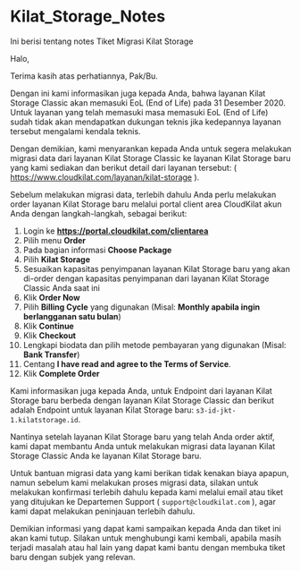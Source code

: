 # Kilat_Storage_Notes
Ini berisi tentang notes Tiket Migrasi Kilat Storage

Halo,

Terima kasih atas perhatiannya, Pak/Bu.

Dengan ini kami informasikan juga kepada Anda, bahwa layanan Kilat Storage Classic akan memasuki EoL (End of Life) pada 31 Desember 2020. Untuk layanan yang telah memasuki masa memasuki EoL (End of Life) sudah tidak akan mendapatkan dukungan teknis jika kedepannya layanan tersebut mengalami kendala teknis.

Dengan demikian, kami menyarankan kepada Anda untuk segera melakukan migrasi data dari layanan Kilat Storage Classic ke layanan Kilat Storage baru yang kami sediakan dan berikut detail dari layanan tersebut: ( https://www.cloudkilat.com/layanan/kilat-storage ).

Sebelum melakukan migrasi data, terlebih dahulu Anda perlu melakukan order layanan Kilat Storage baru melalui portal client area CloudKilat akun Anda dengan langkah-langkah, sebagai berikut:

1. Login ke **https://portal.cloudkilat.com/clientarea**
2. Pilih menu **Order**
3. Pada bagian informasi **Choose Package**
4. Pilih **Kilat Storage**
5. Sesuaikan kapasitas penyimpanan layanan Kilat Storage baru yang akan di-order dengan kapasitas penyimpanan dari layanan Kilat Storage Classic Anda saat ini
6. Klik **Order Now**
7. Pilih **Billing Cycle** yang digunakan (Misal: **Monthly apabila ingin berlangganan satu bulan**)
8. Klik **Continue**
9. Klik **Checkout**
10. Lengkapi biodata dan pilih metode pembayaran yang digunakan (Misal: **Bank Transfer**)
11. Centang **I have read and agree to the Terms of Service**.
12. Klik **Complete Order**

Kami informasikan juga kepada Anda, untuk Endpoint dari layanan Kilat Storage baru berbeda dengan layanan Kilat Storage Classic dan berikut adalah Endpoint untuk layanan Kilat Storage baru: ``s3-id-jkt-1.kilatstorage.id``.

Nantinya setelah layanan Kilat Storage baru yang telah Anda order aktif, kami dapat membantu Anda untuk melakukan migrasi data layanan Kilat Storage Classic Anda ke layanan Kilat Storage baru.

Untuk bantuan migrasi data yang kami berikan tidak kenakan biaya apapun, namun sebelum kami melakukan proses migrasi data, silakan untuk melakukan konfirmasi terlebih dahulu kepada kami melalui email atau tiket yang ditujukan ke Departemen Support ( ``support@cloudkilat.com`` ), agar kami dapat melakukan peninjauan terlebih dahulu.

Demikian informasi yang dapat kami sampaikan kepada Anda dan tiket ini akan kami tutup. Silakan untuk menghubungi kami kembali, apabila masih terjadi masalah atau hal lain yang dapat kami bantu dengan membuka tiket baru dengan subjek yang relevan.
